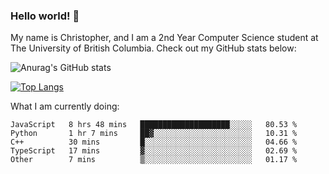 ### Hello world! 👋
My name is Christopher, and I am a 2nd Year Computer Science student at The University of British Columbia. 
Check out my GitHub stats below: 

![Anurag's GitHub stats](https://github-readme-stats.vercel.app/api?username=chrishadrian&hide=contribs,issues&count_private=true&show_icons=true&theme=tokyonight)

[![Top Langs](https://github-readme-stats.vercel.app/api/top-langs/?username=chrishadrian&layout=compact&theme=tokyonight&langs_count=4)](https://github.com/anuraghazra/github-readme-stats)

What I am currently doing:
<!--START_SECTION:waka-->

```text
JavaScript   8 hrs 48 mins   ████████████████████░░░░░   80.53 %
Python       1 hr 7 mins     ██▓░░░░░░░░░░░░░░░░░░░░░░   10.31 %
C++          30 mins         █░░░░░░░░░░░░░░░░░░░░░░░░   04.66 %
TypeScript   17 mins         ▓░░░░░░░░░░░░░░░░░░░░░░░░   02.69 %
Other        7 mins          ▒░░░░░░░░░░░░░░░░░░░░░░░░   01.17 %
```

<!--END_SECTION:waka-->
<!-- [![willianrod's wakatime stats](https://github-readme-stats.vercel.app/api/wakatime?username=chrishadrian)](https://github.com/anuraghazra/github-readme-stats) -->

<!--
- 🔭 I’m currently working on ...
- 🌱 I’m currently learning ...
- 👯 I’m looking to collaborate on ...
- 🤔 I’m looking for help with ...
- 💬 Ask me about ...
- 📫 How to reach me: ...
- 😄 Pronouns: ...
- ⚡ Fun fact: ...
-->
